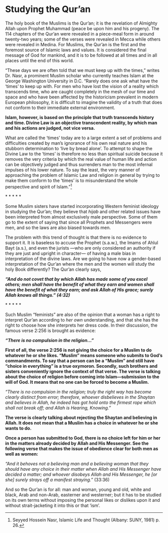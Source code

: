 Studying the Qur’an
===================

The holy book of the Muslims is the Qur’an; it is the revelation of
Almighty Allah upon Prophet Muhammad (peace be upon him and his
progeny). The 114 chapters of the Qur’an were revealed in a piece-meal
form in around twenty-two years; some of the verses were revealed in
Mecca while others were revealed in Medina. For Muslims, the Qur’an is
the first and the foremost source of Islamic laws and values. It is
considered the final message of God for mankind, and it is to be
followed at all times and in all places until the end of this world.

“These days we are often told that we must keep up with the times,”
writes Dr. Nasr, a prominent Muslim scholar who currently teaches Islam
at the George Washington University in D.C. “Rarely does one ask what
have the ‘times’ to keep up with. For men who have lost the vision of a
reality which transcends time, who are caught completely in the mesh of
our time and space and who have been affected by the historicism
prevalent in modern European philosophy, it is difficult to imagine the
validity of a truth that does not conform to their immediate external
environment.

**Islam, however, is based on the principle that truth transcends
history and time. Divine Law is an objective transcendent reality, by
which man and his actions are judged, not vice versa.**

What are called the ‘times’ today are to a large extent a set of
problems and difficulties created by man’s ignorance of his own real
nature and his stubborn determination to ‘live by bread alone’. To
attempt to shape the Divine Law to the ‘times’ is therefore no less than
spiritual suicide because it removes the very criteria by which the real
value of human life and action can be objectively judged and thus
surrenders man to the most infernal impulses of his lower nature. To say
the least, the very manner of approaching the problem of Islamic Law and
religion in general by trying to make them conform to the ‘times’ is to
misunderstand the whole perspective and spirit of Islam.”[^1]

\* \* \* \* \*

Some Muslim sisters have started incorporating Western feminist ideology
in studying the Qur’an; they believe that *hijab* and other related
issues have been interpreted from almost exclusively male perspective.
Some of them go to the extent of saying that since all Prophets and
Messengers were men, and so the laws are also biased towards men.

The problem with this trend of thought is that there is no evidence to
support it. It is baseless to accuse the Prophet (s.a.w.), the Imams of
Ahlul Bayt (a.s.), and even the jurists —who are only considered an
authority if they are just and upright in character— of having a male
bias in interpretation of the divine laws. Are we going to have now a
gender-based interpretation of the Qur’an where the men and the women
will study the holy Book differently? The Qur’an clearly says,

***“And do not covet that by which Allah has made some of you excel
others; men shall have the benefit of what they earn and women shall
have the benefit of what they earn; and ask Allah of His grace; surely
Allah knows all things.” (4:32)***

\* \* \* \* \*

Such Muslim “feminists” are also of the opinion that a woman has a right
to interpret Qur’an according to *her own* understanding, and that she
has the right to choose how she interprets her dress code. In their
discussion, the famous verse 2:256 is brought as evidence:

***“There is no compulsion in the religion…”***

**First of all, the verse 2:256 is not giving the choice for a Muslim to
do whatever he or she likes. “Muslim” means someone who submits to God’s
commandments. To say that a person can be a “Muslim” and still have
“choice in everything” is a true oxymoron. Secondly, such brothers and
sisters conveniently ignore the context of that verse. The verse is
talking about the choice of religion before coming into Islam—submission
to the will of God. It means that no one can be forced to become a
Muslim.**

*“There is no compulsion in the religion; truly the right way has become
clearly distinct from error; therefore,* *whoever disbelieves in the
Shaytan and believes in Allah,* *he indeed has got hold onto the firmest
rope which shall not break off; and Allah is Hearing, Knowing.”*

**The verse is clearly talking about rejecting the Shaytan and believing
in Allah. It does not mean that a Muslim has a choice in whatever he or
she wants to do.**

**Once a person has submitted to God, there is no choice left for him or
her in the matters already decided by Allah and His Messenger. See the
following verse that makes the issue of obedience clear for both men as
well as women:**

*“And it behoves not a believing man and a believing woman that they
should have any choice in their matter when Allah and His Messenger have
decided a matter; and whoever disobeys Allah and His Messenger, he [or
she] surely strays off a manifest straying.”* (33:36)

And so the Qur’an is for all: man and woman, young and old, white and
black, Arab and non-Arab, easterner and westerner; but it has to be
studied on its own terms without imposing the personal likes or dislikes
upon it and without strait-jacketing it into this or that ‘ism’.

[^1]: Seyyed Hossein Nasr, Islamic Life and Thought (Albany: SUNY, 1981)
p. 26.



